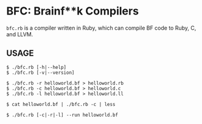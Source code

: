# BFC: Brainf**k Compilers

`bfc.rb` is a compiler written in Ruby, which can compile BF code to Ruby, C, and LLVM.

## USAGE

    $ ./bfc.rb [-h|--help]
    $ ./bfc.rb [-v|--version]

    $ ./bfc.rb -r helloworld.bf > helloworld.rb
    $ ./bfc.rb -c helloworld.bf > helloworld.c
    $ ./bfc.rb -l helloworld.bf > helloworld.ll

    $ cat helloworld.bf | ./bfc.rb -c | less

    $ ./bfc.rb [-c|-r|-l] --run helloworld.bf
